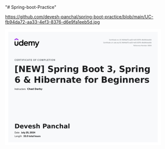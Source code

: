 "# Spring-boot-Practice" 


https://github.com/devesh-panchal/spring-boot-practice/blob/main/UC-fb94da72-aa33-4ef3-8376-d6e9fa1eeb5d.jpg


![alt text](https://github.com/devesh-panchal/spring-boot-practice/blob/main/UC-fb94da72-aa33-4ef3-8376-d6e9fa1eeb5d.jpg)
